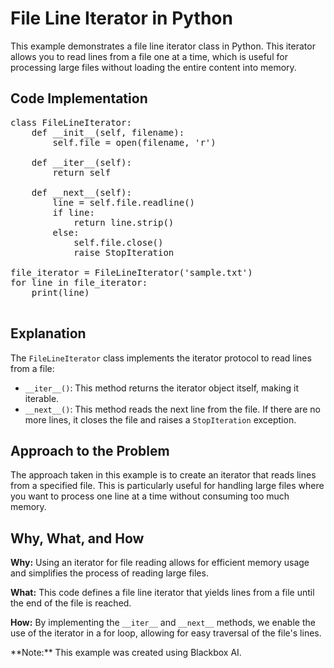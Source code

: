 # File Line Iterator in Python

This example demonstrates a file line iterator class in Python. This iterator allows you to read lines from a file one at a time, which is useful for processing large files without loading the entire content into memory.

## Code Implementation

<pre>class FileLineIterator:
    def __init__(self, filename):
        self.file = open(filename, 'r')

    def __iter__(self):
        return self

    def __next__(self):
        line = self.file.readline()
        if line:
            return line.strip()  
        else:
            self.file.close()
            raise StopIteration

file_iterator = FileLineIterator('sample.txt')
for line in file_iterator:
    print(line)
    </pre>

## Explanation

The `FileLineIterator` class implements the iterator protocol to read lines from a file:

*   `__iter__()`: This method returns the iterator object itself, making it iterable.
*   `__next__()`: This method reads the next line from the file. If there are no more lines, it closes the file and raises a `StopIteration` exception.

## Approach to the Problem

The approach taken in this example is to create an iterator that reads lines from a specified file. This is particularly useful for handling large files where you want to process one line at a time without consuming too much memory.

## Why, What, and How

**Why:** Using an iterator for file reading allows for efficient memory usage and simplifies the process of reading large files.

**What:** This code defines a file line iterator that yields lines from a file until the end of the file is reached.

**How:** By implementing the `__iter__` and `__next__` methods, we enable the use of the iterator in a for loop, allowing for easy traversal of the file's lines.

<div class="note">**Note:** This example was created using Blackbox AI.</div>